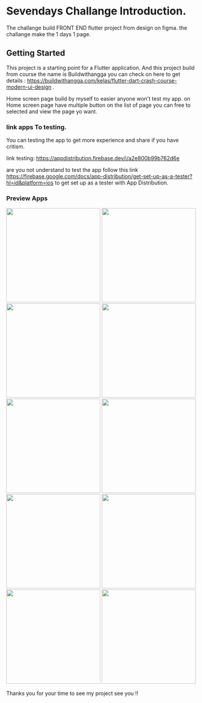 # Sevendays Challange Introduction.

The challange build FRONT END flutter project from design on figma. the challange make the 1 days 1 page. 

## Getting Started

This project is a starting point for a Flutter application. And this project build from course the name is Buildwithangga you can check on here to get details : https://buildwithangga.com/kelas/flutter-dart-crash-course-modern-ui-design .

Home screen page build by myself to easier anyone won't test my app. on Home screen page have multiple button on the list of page you can free to selected and view the page yo want.

### link apps To testing.
You can testing the app to get more experience and share if you have critism.

link testing: https://appdistribution.firebase.dev/i/a2e800b99b762d6e

are you not understand to test the app follow this link https://firebase.google.com/docs/app-distribution/get-set-up-as-a-tester?hl=id&platform=ios to get set up as a tester with App Distribution.

### Preview Apps

<p float="left">
  <img src="https://github.com/fadillahzx404/sevendays/assets/76970535/9737c5e2-c826-4e7a-afa5-b0fd983985a8" width=250 />
  <img src="https://github.com/fadillahzx404/sevendays/assets/76970535/a4d78d77-0fde-4e07-b25a-ed3a549b580d" width=250 />
  <img src="https://github.com/fadillahzx404/sevendays/assets/76970535/898f0913-1406-4ef1-b9a4-aacd2cf95270" width=250 />
  <img src="https://github.com/fadillahzx404/sevendays/assets/76970535/cca25541-6376-4ae9-8b47-a6d3706856de" width=250 />
  <img src="https://github.com/fadillahzx404/sevendays/assets/76970535/32d4c4ec-71b8-4837-b8b3-b5fdca090eea" width=250 />
  <img src="https://github.com/fadillahzx404/sevendays/assets/76970535/7dda81f2-1163-4717-b790-c931360fb004" width=250 />
  <img src="https://github.com/fadillahzx404/sevendays/assets/76970535/85649256-ac09-4b04-b2f8-9608ce42b4b3" width=250 />
  <img src="https://github.com/fadillahzx404/sevendays/assets/76970535/c90ef0a3-a63c-48bc-b643-8c2d6c0bec46" width=250 />
  <img src="https://github.com/fadillahzx404/sevendays/assets/76970535/d49b3e3e-ffd5-45a5-be21-e3c0f870fa41" width=250 />
  <img src="https://github.com/fadillahzx404/sevendays/assets/76970535/1d5debb6-3ee1-4373-a102-ea9ed85d2cf1" width=250 />
</p>




Thanks you for your time to see my project see you !!
